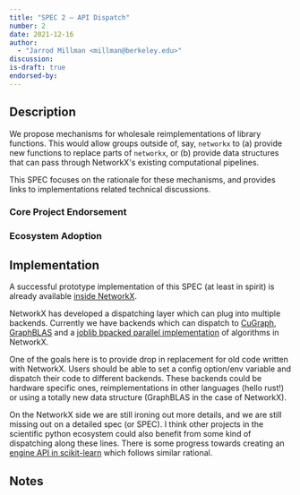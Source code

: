 ```yaml
---
title: "SPEC 2 — API Dispatch"
number: 2
date: 2021-12-16
author:
  - "Jarrod Millman <millman@berkeley.edu>"
discussion:
is-draft: true
endorsed-by:
---
```


## Description

<!--
Briefly and clearly describe the recommendation.
-->

We propose mechanisms for wholesale reimplementations of library functions.
This would allow groups outside of, say, `networkx` to (a) provide new
functions to replace parts of `networkx`, or (b) provide data structures
that can pass through NetworkX's existing computational pipelines.

This SPEC focuses on the rationale for these mechanisms, and provides
links to implementations related technical discussions.

### Core Project Endorsement

<!--
Briefly discuss what it means for a core project to endorse this SPEC.
-->

### Ecosystem Adoption

<!--
Briefly discuss what it means for a project to adopt this SPEC.
-->

## Implementation

<!--
Discuss how this would be implemented.
Explain the general need and the advantages of this specific recommendation.
If relevant, include examples of how the new functionality would be used,
intended use-cases, and pseudo-code illustrating its use.
-->

A successful prototype implementation of this SPEC (at least in spirit) is already
available [inside NetworkX](https://networkx.org/documentation/latest/reference/utils.html#backends).

NetworkX has developed a dispatching layer which can plug into multiple backends.
Currently we have backends which can dispatch to
[CuGraph](https://github.com/rapidsai/cugraph/tree/branch-24.04/python/nx-cugraph),
[GraphBLAS](https://github.com/python-graphblas/graphblas-algorithms) and a
[joblib bpacked parallel
implementation](https://github.com/networkx/nx-parallel) of algorithms in
NetworkX.

One of the goals here is to provide drop in replacement for old code written with NetworkX. Users
should be able to set a config option/env variable and dispatch their code to different backends.
These backends could be hardware specific ones, reimplementations in other languages (hello rust!) or
using a totally new data structure (GraphBLAS in the case of NetworkX).

On the NetworkX side we are still ironing out more details, and we are still missing out on a detailed
spec (or SPEC). I think other projects in the scientific python ecosystem could also benefit from some
kind of dispatching along these lines. There is some progress towards creating an [engine API in
scikit-learn](https://github.com/scikit-learn/scikit-learn/pull/25535) which follows similar rational.

## Notes

<!--
Include a bulleted list of annotated links, comments,
and other ancillary information as needed.
-->
